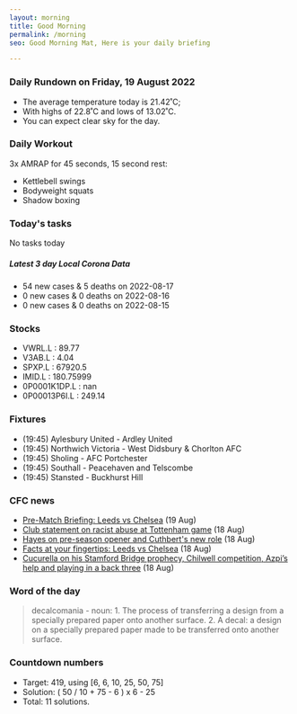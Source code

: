 ```yaml
---
layout: morning
title: Good Morning
permalink: /morning
seo: Good Morning Mat, Here is your daily briefing

---
```


<!-- weather_marker starts -->
### Daily Rundown on Friday, 19 August 2022

- The average temperature today is 21.42˚C;
- With highs of 22.8˚C and lows of 13.02˚C.
- You can expect clear sky for the day.

<!-- weather_marker ends -->

### Daily Workout
<!-- workout_marker starts -->
3x AMRAP for 45 seconds, 15 second rest:

- Kettlebell swings
- Bodyweight squats
- Shadow boxing

<!-- workout_marker ends -->

### Today's tasks
<!-- task_marker starts -->
No tasks today
<!-- task_marker ends -->

<!-- c19_marker starts -->
##### Latest 3 day Local Corona Data

- 54 new cases & 5 deaths on 2022-08-17
- 0 new cases & 0 deaths on 2022-08-16
- 0 new cases & 0 deaths on 2022-08-15

<!-- c19_marker ends -->

### Stocks

<!-- stocks_marker starts -->

- VWRL.L : 89.77
- V3AB.L : 4.04
- SPXP.L : 67920.5
- IMID.L : 180.75999
- 0P0001K1DP.L : nan
- 0P00013P6I.L : 249.14

<!-- stocks_marker ends -->

### Fixtures

<!-- sports_marker starts -->

<ul>
<li>(19:45) Aylesbury United - Ardley United</li>
<li>(19:45) Northwich Victoria - West Didsbury & Chorlton AFC</li>
<li>(19:45) Sholing - AFC Portchester</li>
<li>(19:45) Southall - Peacehaven and Telscombe</li>
<li>(19:45) Stansted - Buckhurst Hill</li>
</ul>

<!-- sports_marker ends -->

### CFC news

<!-- cfc_marker starts -->
- [Pre-Match Briefing: Leeds vs Chelsea](https://chelseafc.com/en/news/article/pre-match-briefing-leeds-vs-chelsea) (19 Aug)
- [Club statement on racist abuse at Tottenham game](https://chelseafc.com/en/news/article/club-statement-son-incident) (18 Aug)
- [Hayes on pre-season opener and Cuthbert's new role](https://chelseafc.com/en/news/article/hayes-on-pre-season-opener-and-cuthberts-new-role) (18 Aug)
- [Facts at your fingertips: Leeds vs Chelsea](https://chelseafc.com/en/news/article/facts-at-your-fingertips-leeds-vs-chelsea) (18 Aug)
- [Cucurella on his Stamford Bridge prophecy, Chilwell competition, Azpi’s help and playing in a back three](https://chelseafc.com/en/news/article/cucurella-on-his-stamford-bridge-prophecy-chilwell-competition-azpis-help) (18 Aug)

<!-- cfc_marker ends -->

### Word of the day
<!-- word_marker starts -->

 > decalcomania - noun: 1. The process of transferring a design from a specially prepared paper onto another surface. 2. A decal: a design on a specially prepared paper made to be transferred onto another surface.

<!-- word_marker ends -->

### Countdown numbers
<!-- game_marker starts -->

- Target: 419, using [6, 6, 10, 25, 50, 75]
- Solution: ( 50 / 10 + 75 - 6 ) x 6 - 25
- Total: 11 solutions.

<!-- game_marker ends -->